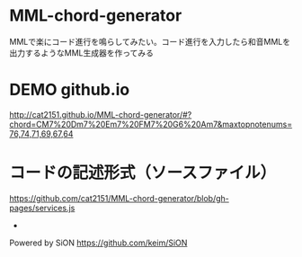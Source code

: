 # MML-chord-generator
MMLで楽にコード進行を鳴らしてみたい。コード進行を入力したら和音MMLを出力するようなMML生成器を作ってみる

# DEMO github.io

http://cat2151.github.io/MML-chord-generator/#?chord=CM7%20Dm7%20Em7%20FM7%20G6%20Am7&maxtopnotenums=76,74,71,69,67,64

# コードの記述形式（ソースファイル）
https://github.com/cat2151/MML-chord-generator/blob/gh-pages/services.js

-
Powered by SiON https://github.com/keim/SiON
